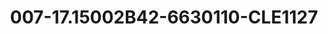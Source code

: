 ---
title: 007-17.15002B42-6630110-CLE1127
image: 007-17.15002B42-6630110-CLE1127.png
brand: sposo
layout: vestito
---